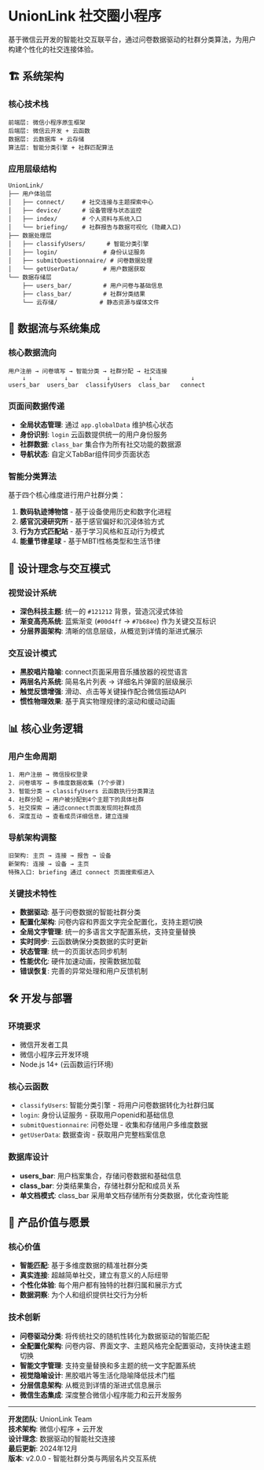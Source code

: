 # UnionLink 社交圈小程序

基于微信云开发的智能社交互联平台，通过问卷数据驱动的社群分类算法，为用户构建个性化的社交连接体验。

## 🏗️ 系统架构

### 核心技术栈
```
前端层: 微信小程序原生框架
后端层: 微信云开发 + 云函数
数据层: 云数据库 + 云存储
算法层: 智能分类引擎 + 社群匹配算法
```

### 应用层级结构
```
UnionLink/
├── 用户体验层
│   ├── connect/     # 社交连接与主题探索中心
│   ├── device/      # 设备管理与状态监控
│   ├── index/       # 个人资料与系统入口
│   └── briefing/    # 社群报告与数据可视化 (隐藏入口)
├── 数据处理层
│   ├── classifyUsers/      # 智能分类引擎
│   ├── login/             # 身份认证服务
│   ├── submitQuestionnaire/ # 问卷数据处理
│   └── getUserData/       # 用户数据获取
└── 数据存储层
    ├── users_bar/         # 用户问卷与基础信息
    ├── class_bar/         # 社群分类结果
    └── 云存储/            # 静态资源与媒体文件
```

## 🔄 数据流与系统集成

### 核心数据流向
```mermaid
用户注册 → 问卷填写 → 智能分类 → 社群分配 → 社交连接
    ↓           ↓           ↓           ↓           ↓
users_bar  users_bar  classifyUsers  class_bar   connect
```

### 页面间数据传递
- **全局状态管理**: 通过 `app.globalData` 维护核心状态
- **身份识别**: `login` 云函数提供统一的用户身份服务
- **社群数据**: `class_bar` 集合作为所有社交功能的数据源
- **导航状态**: 自定义TabBar组件同步页面状态

### 智能分类算法
基于四个核心维度进行用户社群分类：

1. **数码轨迹博物馆** - 基于设备使用历史和数字化进程
2. **感官沉浸研究所** - 基于感官偏好和沉浸体验方式
3. **行为方式匹配站** - 基于学习风格和互动行为模式
4. **能量节律星球** - 基于MBTI性格类型和生活节律

## 🎨 设计理念与交互模式

### 视觉设计系统
- **深色科技主题**: 统一的 `#121212` 背景，营造沉浸式体验
- **渐变高亮系统**: 蓝紫渐变 (`#00d4ff` → `#7b68ee`) 作为关键交互标识
- **分层界面架构**: 清晰的信息层级，从概览到详情的渐进式展示

### 交互设计模式
- **黑胶唱片隐喻**: connect页面采用音乐播放器的视觉语言
- **两层名片系统**: 简易名片列表 → 详细名片弹窗的层级展示
- **触觉反馈增强**: 滑动、点击等关键操作配合微信振动API
- **惯性物理效果**: 基于真实物理规律的滚动和缓动动画

## 📊 核心业务逻辑

### 用户生命周期
```
1. 用户注册 → 微信授权登录
2. 问卷填写 → 多维度数据收集 (7个步骤)
3. 智能分类 → classifyUsers 云函数执行分类算法
4. 社群分配 → 用户被分配到4个主题下的具体社群
5. 社交探索 → 通过connect页面发现同社群成员
6. 深度互动 → 查看成员详细信息，建立连接
```

### 导航架构调整
```
旧架构: 主页 → 连接 → 报告 → 设备
新架构: 连接 → 设备 → 主页
特殊入口: briefing 通过 connect 页面搜索框进入
```

### 关键技术特性
- **数据驱动**: 基于问卷数据的智能社群分类
- **配置化架构**: 问卷内容和界面文字完全配置化，支持主题切换
- **全局文字管理**: 统一的多语言文字配置系统，支持变量替换
- **实时同步**: 云函数确保分类数据的实时更新
- **状态管理**: 统一的页面状态同步机制
- **性能优化**: 硬件加速动画，按需数据加载
- **错误恢复**: 完善的异常处理和用户反馈机制

## 🛠️ 开发与部署

### 环境要求
- 微信开发者工具
- 微信小程序云开发环境
- Node.js 14+ (云函数运行环境)

### 核心云函数
- `classifyUsers`: 智能分类引擎 - 将用户问卷数据转化为社群归属
- `login`: 身份认证服务 - 获取用户openid和基础信息
- `submitQuestionnaire`: 问卷处理 - 收集和存储用户多维度数据
- `getUserData`: 数据查询 - 获取用户完整档案信息

### 数据库设计
- **users_bar**: 用户档案集合，存储问卷数据和基础信息
- **class_bar**: 分类结果集合，存储社群分配和成员关系
- **单文档模式**: class_bar 采用单文档存储所有分类数据，优化查询性能

## 🎯 产品价值与愿景

### 核心价值
- **智能匹配**: 基于多维度数据的精准社群分类
- **真实连接**: 超越简单社交，建立有意义的人际纽带
- **个性化体验**: 每个用户都有独特的社群归属和展示方式
- **数据洞察**: 为个人和组织提供社交行为分析

### 技术创新
- **问卷驱动分类**: 将传统社交的随机性转化为数据驱动的智能匹配
- **全配置化架构**: 问卷内容、界面文字、主题风格完全配置驱动，支持快速主题切换
- **智能文字管理**: 支持变量替换和多主题的统一文字配置系统
- **视觉隐喻设计**: 黑胶唱片等生活化隐喻降低技术门槛
- **分层信息架构**: 从概览到详情的渐进式信息展示
- **微信生态集成**: 深度整合微信小程序能力和云开发服务

---

**开发团队**: UnionLink Team  
**技术架构**: 微信小程序 + 云开发  
**设计理念**: 数据驱动的智能社交连接  
**最后更新**: 2024年12月  
**版本**: v2.0.0 - 智能社群分类与两层名片交互系统 